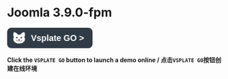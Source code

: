 # Joomla 3.9.0-fpm

<a href="https://www.vsplate.com/?docker-compose=https://github.com/vsplate/dcenvs/joomla/3.9.0-fpm"><img alt="VSPLATE GO" src="https://raw.githubusercontent.com/vsplate/images/master/vsgo_btn.png" width="200px"></a>

**Click the `VSPLATE GO` button to launch a demo online / 点击`VSPLATE GO`按钮创建在线环境**
